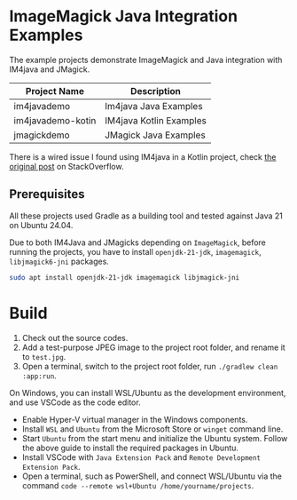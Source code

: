 # ImageMagick Java Integration Examples

The example projects demonstrate ImageMagick and Java integration with IM4java and JMagick.

| Project Name | Description   |
|--------------|---------------|
| im4javademo  | Im4java Java Examples|
| im4javademo-kotin| IM4java Kotlin Examples|
| jmagickdemo| JMagick Java Examples|
 
There is a wired issue I found using IM4java in a Kotlin project, check [the original post](https://stackoverflow.com/questions/79435864/im4java-throws-exception-convert-im6-q16-no-decode-delegate-for-this-image-form) on StackOverflow.

## Prerequisites
All these projects used Gradle as a building tool and tested against Java 21 on Ubuntu 24.04. 

Due to both IM4Java and JMagicks depending on `ImageMagick`, before running the projects, you have to install `openjdk-21-jdk`, `imagemagick`, `libjmagick6-jni` packages.

```bash
sudo apt install openjdk-21-jdk imagemagick libjmagick-jni
```

# Build

1. Check out the source codes.
2. Add a test-purpose JPEG image to the project root folder, and rename it to `test.jpg`.
3. Open a terminal, switch to the project root folder, run `./gradlew clean :app:run`.

On Windows, you can install WSL/Ubuntu as the development environment, and use VSCode as the code editor.
* Enable Hyper-V virtual manager in the Windows components.
* Install `WSL` and `Ubuntu` from the Microsoft Store or `winget` command line.
* Start `Ubuntu` from the start menu and initialize the Ubuntu system. Follow the above guide to install the required packages in Ubuntu.
* Install VSCode with `Java Extension Pack` and `Remote Development Extension Pack`.
* Open a terminal, such as PowerShell, and connect WSL/Ubuntu via the command `code --remote wsl+Ubuntu /home/yourname/projects`.


